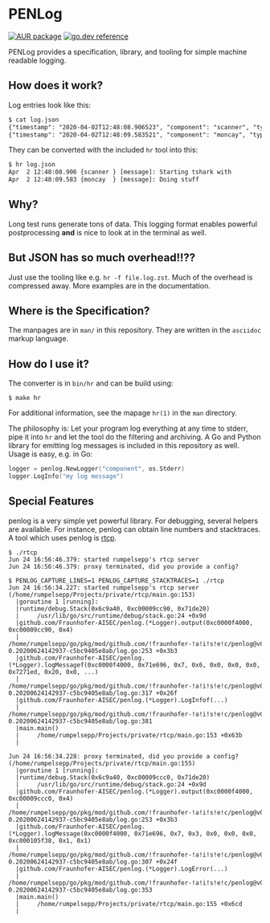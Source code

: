 # PENLog

[![AUR package](https://img.shields.io/aur/version/penlog)](https://aur.archlinux.org/packages/penlog/)
[![go.dev reference](https://img.shields.io/badge/go.dev-reference-007d9c?logo=go&logoColor=white&style=flat-square)](https://pkg.go.dev/github.com/Fraunhofer-AISEC/penlog)

PENLog provides a specification, library, and tooling for simple machine readable logging.

## How does it work?

Log entries look like this:

``` txt
$ cat log.json
{"timestamp": "2020-04-02T12:48:08.906523", "component": "scanner", "type": "message", "data": "Starting tshark", "host": "kronos"}
{"timestamp": "2020-04-02T12:48:09.583521", "component": "moncay", "type": "message", "data": "Doing stuff", "host": "kronos"}
```

They can be converted with the included `hr` tool into this:

``` txt
$ hr log.json
Apr  2 12:48:08.906 {scanner } [message]: Starting tshark with
Apr  2 12:48:09.583 {moncay  } [message]: Doing stuff
```

## Why?

Long test runs generate tons of data.
This logging format enables powerful postprocessing **and** is nice to look at in the terminal as well.

## But JSON has so much overhead!!??

Just use the tooling like e.g. `hr -f file.log.zst`.
Much of the overhead is compressed away.
More examples are in the documentation.

## Where is the Specification?

The manpages are in `man/` in this repository.
They are written in the `asciidoc` markup language.

## How do I use it?

The converter is in `bin/hr` and can be build using:

```
$ make hr
```

For additional information, see the mapage `hr(1)` in the `man` directory.

The philosophy is: Let your program log everything at any time to stderr, pipe it into `hr` and let the tool do the filtering and archiving.
A Go and Python library for emitting log messages is included in this repository as well.
Usage is easy, e.g. in Go:

``` go
logger = penlog.NewLogger("component", os.Stderr)
logger.LogInfo("my log message")
```

## Special Features

penlog is a very simple yet powerful library.
For debugging, several helpers are available.
For instance, penlog can obtain line numbers and stacktraces.
A tool which uses penlog is [rtcp](https://git.sr.ht/~rumpelsepp/rtcp).

```
$ ./rtcp
Jun 24 16:56:46.379: started rumpelsepp's rtcp server
Jun 24 16:56:46.379: proxy terminated, did you provide a config?
```

```
$ PENLOG_CAPTURE_LINES=1 PENLOG_CAPTURE_STACKTRACES=1 ./rtcp
Jun 24 16:56:34.227: started rumpelsepp's rtcp server (/home/rumpelsepp/Projects/private/rtcp/main.go:153)
  |goroutine 1 [running]:
  |runtime/debug.Stack(0x6c9a40, 0xc00009cc90, 0x71de20)
  |     /usr/lib/go/src/runtime/debug/stack.go:24 +0x9d
  |github.com/Fraunhofer-AISEC/penlog.(*Logger).output(0xc0000f4000, 0xc00009cc90, 0x4)
  |     /home/rumpelsepp/go/pkg/mod/github.com/!fraunhofer-!a!i!s!e!c/penlog@v0.1.2-0.20200624142937-c5bc9405e8ab/log.go:253 +0x3b3
  |github.com/Fraunhofer-AISEC/penlog.(*Logger).logMessagef(0xc0000f4000, 0x71e696, 0x7, 0x6, 0x0, 0x0, 0x0, 0x7271ed, 0x20, 0x0, ...)
  |     /home/rumpelsepp/go/pkg/mod/github.com/!fraunhofer-!a!i!s!e!c/penlog@v0.1.2-0.20200624142937-c5bc9405e8ab/log.go:317 +0x26f
  |github.com/Fraunhofer-AISEC/penlog.(*Logger).LogInfof(...)
  |     /home/rumpelsepp/go/pkg/mod/github.com/!fraunhofer-!a!i!s!e!c/penlog@v0.1.2-0.20200624142937-c5bc9405e8ab/log.go:381
  |main.main()
  |     /home/rumpelsepp/Projects/private/rtcp/main.go:153 +0x63b
  |

Jun 24 16:56:34.228: proxy terminated, did you provide a config? (/home/rumpelsepp/Projects/private/rtcp/main.go:155)
  |goroutine 1 [running]:
  |runtime/debug.Stack(0x6c9a40, 0xc00009ccc0, 0x71de20)
  |     /usr/lib/go/src/runtime/debug/stack.go:24 +0x9d
  |github.com/Fraunhofer-AISEC/penlog.(*Logger).output(0xc0000f4000, 0xc00009ccc0, 0x4)
  |     /home/rumpelsepp/go/pkg/mod/github.com/!fraunhofer-!a!i!s!e!c/penlog@v0.1.2-0.20200624142937-c5bc9405e8ab/log.go:253 +0x3b3
  |github.com/Fraunhofer-AISEC/penlog.(*Logger).logMessage(0xc0000f4000, 0x71e696, 0x7, 0x3, 0x0, 0x0, 0x0, 0xc000105f38, 0x1, 0x1)
  |     /home/rumpelsepp/go/pkg/mod/github.com/!fraunhofer-!a!i!s!e!c/penlog@v0.1.2-0.20200624142937-c5bc9405e8ab/log.go:307 +0x24f
  |github.com/Fraunhofer-AISEC/penlog.(*Logger).LogError(...)
  |     /home/rumpelsepp/go/pkg/mod/github.com/!fraunhofer-!a!i!s!e!c/penlog@v0.1.2-0.20200624142937-c5bc9405e8ab/log.go:353
  |main.main()
  |     /home/rumpelsepp/Projects/private/rtcp/main.go:155 +0x6cd
  |

```
